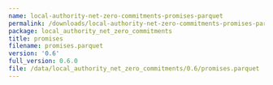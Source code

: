 ```yaml
---
name: local-authority-net-zero-commitments-promises-parquet
permalink: /downloads/local-authority-net-zero-commitments-promises-parquet/0_6
package: local_authority_net_zero_commitments
title: promises
filename: promises.parquet
version: '0.6'
full_version: 0.6.0
file: /data/local_authority_net_zero_commitments/0.6/promises.parquet
---
```

